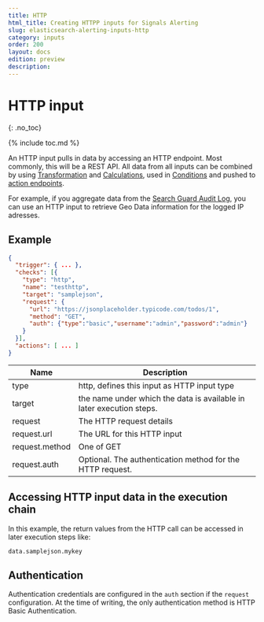 ```yaml
---
title: HTTP
html_title: Creating HTTPP inputs for Signals Alerting
slug: elasticsearch-alerting-inputs-http
category: inputs
order: 200
layout: docs
edition: preview
description: 
---
```


<!--- Copyright 2019 floragunn GmbH -->

# HTTP input
{: .no_toc}

{% include toc.md %}


An HTTP input pulls in data by accessing an HTTP endpoint. Most commonly, this will be a REST API. All data from all inputs can be combined by using [Transformation](transformations_transformations.md) and [Calculations](transformations_calculations.md), used in [Conditions](conditions.md) and pushed to [action endpoints](actions.md).

For example, if you aggregate data from the [Search Guard Audit Log](auditlog), you can  use an HTTP input to retrieve Geo Data information for the logged IP adresses.

## Example

```json
{
  "trigger": { ... },
  "checks": [{
    "type": "http",
    "name": "testhttp",
    "target": "samplejson",
    "request": {
      "url": "https://jsonplaceholder.typicode.com/todos/1",
      "method": "GET",
      "auth": {"type":"basic","username":"admin","password":"admin"}
    }
  }],
  "actions": [ ... ]
}
```

| Name | Description |
|---|---|
| type | http, defines this input as HTTP input type|
| target | the name under which the data is available in later execution steps. |
| request | The HTTP request details |
| request.url | The URL for this HTTP input |
| request.method | One of  GET|PUT|POST|DELETE |
| request.auth | Optional. The authentication method for the HTTP request. |

## Accessing HTTP input data in the execution chain

In this example, the return values from the HTTP call can be accessed in later execution steps like:

```
data.samplejson.mykey
```

## Authentication

Authentication credentials are configured in the `auth` section if the `request` configuration. At the time of writing, the only authentication method is HTTP Basic Authentication.

